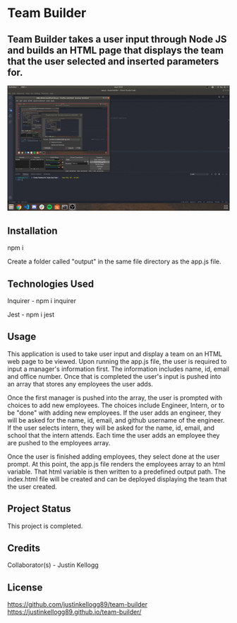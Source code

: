 # Team Builder

## Team Builder takes a user input through Node JS and builds an HTML page that displays the team that the user selected and inserted parameters for.

![](./assets/teambuilder.gif)

## Installation

npm i

Create a folder called "output" in the same file directory as the app.js file. 


## Technologies Used

Inquirer - npm i inquirer

Jest - npm i jest

## Usage

This application is used to take user input and display a team on an HTML web page to be viewed. Upon running the app.js file, the user is required to input a manager's information first. The information includes name, id, email and office number. Once that is completed the user's input is pushed into an array that stores any employees the user adds.

Once the first manager is pushed into the array, the user is prompted with choices to add new employees. The choices include Engineer, Intern, or to be "done" with adding new employees. If the user adds an engineer, they will be asked for the name, id, email, and github username of the engineer. If the user selects intern, they will be asked for the name, id, email, and school that the intern attends. Each time the user adds an employee they are pushed to the employees array.

Once the user is finished adding employees, they select done at the user prompt. At this point, the app.js file renders the employees array to an html variable. That html variable is then written to a predefined output path. The index.html file will be created and can be deployed displaying the team that the user created.

## Project Status

This project is completed.

## Credits

Collaborator(s) - Justin Kellogg  

## License

https://github.com/justinkellogg89/team-builder
https://justinkellogg89.github.io/team-builder/